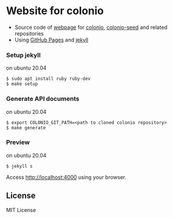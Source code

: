 # Website for colonio

- Source code of [webpage](https://www.colonio.dev/) for [colonio](https://github.com/llamerada-jp/colonio), [colonio-seed](https://github.com/llamerada-jp/colonio-seed) and related repositories
- Using [GitHub Pages](https://docs.github.com/en/github/working-with-github-pages) and [jekyll](http://jekyllrb-ja.github.io/)

### Setup jekyll

on ubuntu 20.04

```console
$ sudo apt install ruby ruby-dev
$ make setup
```

### Generate API documents

on ubuntu 20.04

```console
$ export COLONIO_GIT_PATH=<path to cloned colonio repository>
$ make generate
```

### Preview

on ubuntu 20.04

```console
$ jekyll s
```

Access [http://localhost:4000](http://localhost:4000) using your browser.

## License

MIT License
